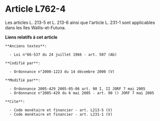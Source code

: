 # Article L762-4

Les articles L. 213-5 et L. 213-6 ainsi que l'article L. 231-1 sont applicables dans les îles Wallis-et-Futuna.

**Liens relatifs à cet article**

	**Anciens textes**:

	  - Loi n°66-537 du 24 juillet 1966 - art. 507 (Ab)

	**Codifié par**:

	  - Ordonnance n°2000-1223 du 14 décembre 2000 (V)

	**Modifié par**:

	  - Ordonnance 2005-429 2005-05-06 art. 90 I, II JORF 7 mai 2005
	  - Ordonnance n°2005-429 du 6 mai 2005 - art. 90 () JORF 7 mai 2005

	**Cite**:

	  - Code monétaire et financier - art. L213-5 (V)
	  - Code monétaire et financier - art. L231-1 (V)
